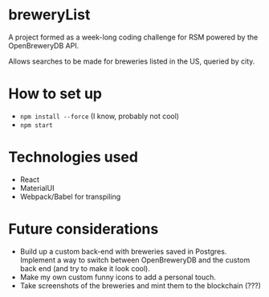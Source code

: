 # breweryList

A project formed as a week-long coding challenge for RSM powered by the OpenBreweryDB API.

Allows searches to be made for breweries listed in the US, queried by city.


# How to set up

- `npm install --force` (I know, probably not cool)
- `npm start`


# Technologies used

- React
- MaterialUI
- Webpack/Babel for transpiling


# Future considerations

- Build up a custom back-end with breweries saved in Postgres. Implement a way to switch between OpenBreweryDB and the custom back end (and try to make it look cool).
- Make my own custom funny icons to add a personal touch.
- Take screenshots of the breweries and mint them to the blockchain (???)
